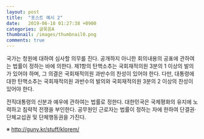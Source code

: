 ```yaml
---
layout: post
title:  "포스트 예시 2"
date:   2019-06-18 01:27:38 +0900
categories: 글묶음A
thumbnail: /images/thumbnail0.png
comments: true
---
```

국가는 청원에 대하여 심사할 의무를 진다. 공개하지 아니한 회의내용의 공표에 관하여는 법률이 정하는 바에 의한다. 제1항의 탄핵소추는 국회재적의원 3분의 1 이상의 발의가 있어야 하며, 그 의결은 국회재적의원 과반수의 찬성이 있어야 한다. 다만, 대통령에 대한 탄핵소추는 국회재적의원 과반수의 발의와 국회재적의원 3분의 2 이상의 찬성이 있어야 한다.

전직대통령의 신분과 예우에 관하여는 법률로 정한다. 대한민국은 국제평화의 유지에 노력하고 침략적 전쟁을 부인한다. 공무원인 근로자는 법률이 정하는 자에 한하여 단결권·단체교섭권 및 단체행동권을 가진다.

※ http://guny.kr/stuff/klorem/